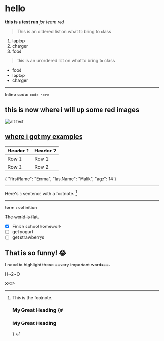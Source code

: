 # hello
**this is a test run**
*for team red*
> This is an ordered list on what to bring to class
1. laptop
2. charger
3. food

> this is an unordered list on what to bring to class
- food
- laptop
- charger 
 
 ---
 Inline code: `code here`

 ## this is now where i will up some red images

 ![alt text](Color_red.png)

 [where i got my examples](https://www.markdownguide.org/cheat-sheet/)
 ---
| Header 1 | Header 2 |
| -------- | -------- |
| Row 1    | Row 1    |
| Row 2    | Row 2    |


{
  "firstName": "Emma",
  "lastName": "Malik",
  "age": 14
}

---
Here's a sentence with a footnote. [^1]

[^1]: This is the footnote.

	### My Great Heading {#<h3 id="custom-id">My Great Heading</h3>}

---

term
: definition

~~The world is flat.~~

- [x] Finish school homework
- [ ] get yogurt
- [ ] get strawberrys

That is so funny! :joy:
---
I need to highlight these ==very important words==.

H~2~O

X^2^